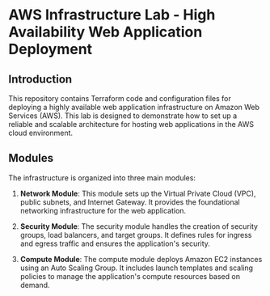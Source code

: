 # AWS Infrastructure Lab - High Availability Web Application Deployment

## Introduction

This repository contains Terraform code and configuration files for deploying a highly available web application infrastructure on Amazon Web Services (AWS). This lab is designed to demonstrate how to set up a reliable and scalable architecture for hosting web applications in the AWS cloud environment.

## Modules

The infrastructure is organized into three main modules:

1. **Network Module**: This module sets up the Virtual Private Cloud (VPC), public subnets, and Internet Gateway. It provides the foundational networking infrastructure for the web application.

2. **Security Module**: The security module handles the creation of security groups, load balancers, and target groups. It defines rules for ingress and egress traffic and ensures the application's security.

3. **Compute Module**: The compute module deploys Amazon EC2 instances using an Auto Scaling Group. It includes launch templates and scaling policies to manage the application's compute resources based on demand.
